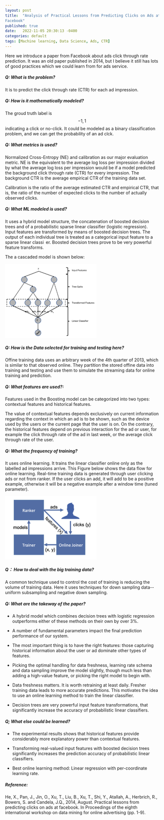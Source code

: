 ```yaml
---
layout: post
title:  "Analysis of Practical Lessons from Predicting Clicks on Ads at
Facebook"
published: true
date:   2022-11-05 20:30:13 -0400
categories: default
tags: [Machine learning, Data Science, Ads, CTR]
---
```


Here we introduce a paper from Facebook about ads click through rate prediction. It was an old paper published in 2014, but I believe it still has lots of good practices which we could learn from for ads service. 

##### Q: What is the problem?

It is to predict the click through rate (CTR) for each ad impression.

##### Q: How is it mathematically modeled?

The groud truth label is $${-1, 1}$$ indicating a click or no-click. It could be modeled as a binary classification problem, and we can get the probability of an ad clck.


##### Q: What metrics is used?

Normalized Cross-Entropy (NE) and calibration as our major evaluation metric.  NE is the equivalent to the average log loss per impression divided by what the average log loss per impression would be if a model predicted the background click through rate (CTR) for every impression. The background CTR is the average empirical CTR of the training data set.

Calibration is the ratio of the average estimated CTR and empirical CTR, that is, the ratio of the number of expected clicks to the number of actually observed clicks.


##### Q: What ML modeled is used?

It uses a hybrid model structure, the concatenation of boosted decision trees and of a probabilistic
sparse linear classifier (logistic regression). 
Input features are transformed by means of boosted decision trees. The output of each individual tree is treated as a
categorical input feature to a sparse linear classi er. Boosted decision trees prove to be very powerful
feature transforms.

The a cascaded model is shown below: 

<img src="/assets/images/2022-11-06/ads_ctr_facebook/Hybrid_model_structure.png" width="300">


##### Q: How is the Data selected for training and testing here?

Offine training data uses an arbitrary week of the 4th quarter of 2013, which is similar to that observed
online. They partition the stored offine data into training and testing and use them to simulate the streaming data for online training and prediction.


##### Q: What features are used?:

Features used in the Boosting model can be categorized into two types: contextual features and historical features.

The value of contextual features depends exclusively on current information regarding the context in which an ad is to be shown, such as the device used by the users or the current page that the user is on. On the contrary, the historical features depend on previous interaction for the ad or user, for example the click through rate of the ad in last week, or the average click through rate of the user.


##### Q: What the frequency of training?

It uses online learning. It trains the linear classifier online only as the labelled ad impressions arrive.
This Figure below shows the data flow for online learning. Real-time training data is generated through user clicking ads or not from ranker. If the user clicks an add, it will add to be a positive example, otherwise it will be a negative example after a window time (tuned parameter).

<img src="/assets/images/2022-11-06/ads_ctr_facebook/Online_learning_data_flow.png" width="300">


##### Q： How to deal with the big training data?

A common technique used to control the cost of training is reducing the volume of training data. 
Here it uses techniques for down sampling data--uniform subsampling and negative down sampling. 


##### Q: What are the takeway of the paper?

* A hybrid model which combines decision trees with logistic regression outperforms either of these methods on their own by over 3%.

* A number of fundamental parameters impact the final prediction performance of our system.

* The most important thing is to have the right features: those capturing historical information
about the user or ad dominate other types of features.


* Picking the optimal handling for data freshness, learning rate schema and data sampling improve the model
slightly, though much less than adding a high-value feature, or picking the right model to begin with.

* Data freshness matters. It is worth retraining at least daily. Fresher training data leads to more accurate predictions. This motivates the idea to use an online learning method to train the linear classifier.

* Decision trees are very powerful input feature transformations, that significantly increase the accuracy
of probabilistic linear classifiers.


##### Q; What else could be learned?

* The experimental results shows that historical features provide considerably more explanatory power than contextual features. 

* Transforming real-valued input features with boosted decision trees significantly increases the prediction accuracy
of probabilistic linear classifiers.

* Best online learning method: Linear regression with per-coordinate learning rate.


##### Reference:

He, X., Pan, J., Jin, O., Xu, T., Liu, B., Xu, T., Shi, Y., Atallah, A., Herbrich, R., Bowers, S. and Candela, J.Q., 2014, August. Practical lessons from predicting clicks on ads at facebook. In Proceedings of the eighth international workshop on data mining for online advertising (pp. 1-9).